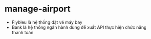 # manage-airport
* Flybleu là hệ thống đặt vé máy bay
* Bank là hệ thống ngân hành dùng để xuất API thực hiện chức năng thanh toán